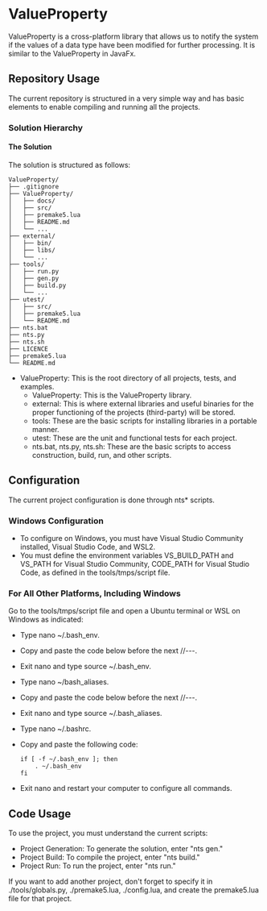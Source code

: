 # ValueProperty

ValueProperty is a cross-platform library that allows us to notify the system if the values of a data type have been modified for further processing. It is similar to the ValueProperty in JavaFx.

## Repository Usage

The current repository is structured in a very simple way and has basic elements to enable compiling and running all the projects.

### Solution Hierarchy

#### The Solution

The solution is structured as follows:

    ValueProperty/
    ├── .gitignore
    ├── ValueProperty/
    │   ├── docs/
    │   ├── src/
    │   ├── premake5.lua
    │   ├── README.md
    │   └── ...
    ├── external/
    │   ├── bin/
    │   ├── libs/
    │   └── ...
    ├── tools/
    │   ├── run.py
    │   ├── gen.py
    │   ├── build.py
    │   └── ...
    ├── utest/
    │   ├── src/
    │   ├── premake5.lua
    │   └── README.md
    ├── nts.bat
    ├── nts.py
    ├── nts.sh
    ├── LICENCE
    ├── premake5.lua
    └── README.md

* ValueProperty: This is the root directory of all projects, tests, and examples.
    - ValueProperty: This is the ValueProperty library.
    - external: This is where external libraries and useful binaries for the proper functioning of the projects (third-party) will be stored.
    - tools: These are the basic scripts for installing libraries in a portable manner.
    - utest: These are the unit and functional tests for each project.
    - nts.bat, nts.py, nts.sh: These are the basic scripts to access construction, build, run, and other scripts.

## Configuration

The current project configuration is done through nts* scripts.

### Windows Configuration

- To configure on Windows, you must have Visual Studio Community installed, Visual Studio Code, and WSL2.
- You must define the environment variables VS_BUILD_PATH and VS_PATH for Visual Studio Community, CODE_PATH for Visual Studio Code, as defined in the tools/tmps/script file.

### For All Other Platforms, Including Windows

Go to the tools/tmps/script file and open a Ubuntu terminal or WSL on Windows as indicated:

- Type nano ~/.bash_env.
- Copy and paste the code below before the next //---.
- Exit nano and type source ~/.bash_env.
- Type nano ~/bash_aliases.
- Copy and paste the code below before the next //---.
- Exit nano and type source ~/.bash_aliases.
- Type nano ~/.bashrc.
- Copy and paste the following code:

  ```
  if [ -f ~/.bash_env ]; then
      . ~/.bash_env
  fi
  ```

- Exit nano and restart your computer to configure all commands.

## Code Usage

To use the project, you must understand the current scripts:

- Project Generation: To generate the solution, enter "nts gen."
- Project Build: To compile the project, enter "nts build."
- Project Run: To run the project, enter "nts run."

If you want to add another project, don't forget to specify it in ./tools/globals.py, ./premake5.lua, ./config.lua, and create the premake5.lua file for that project.